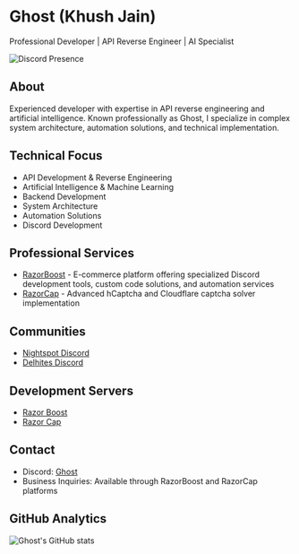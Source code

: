 # Ghost (Khush Jain)

Professional Developer | API Reverse Engineer | AI Specialist

![Discord Presence](https://lanyard.cnrad.dev/api/922631391806652467)

## About
Experienced developer with expertise in API reverse engineering and artificial intelligence. Known professionally as Ghost, I specialize in complex system architecture, automation solutions, and technical implementation.

## Technical Focus
- API Development & Reverse Engineering
- Artificial Intelligence & Machine Learning
- Backend Development
- System Architecture
- Automation Solutions
- Discord Development

## Professional Services
- [RazorBoost](https://razorboost.in/) - E-commerce platform offering specialized Discord development tools, custom code solutions, and automation services
- [RazorCap](https://razorcap.xyz/) - Advanced hCaptcha and Cloudflare captcha solver implementation

## Communities
- [Nightspot Discord](https://discord.gg/nightspot)
- [Delhites Discord](https://discord.gg/delhites)

## Development Servers
- [Razor Boost](https://discord.gg/razor-boost)
- [Razor Cap](https://discord.gg/razor-cap)

## Contact
- Discord: [Ghost](https://discord.com/users/922631391806652467)
- Business Inquiries: Available through RazorBoost and RazorCap platforms

## GitHub Analytics
![Ghost's GitHub stats](https://github-readme-stats.vercel.app/api?username=Ghost1503&show_icons=true&theme=dark)
